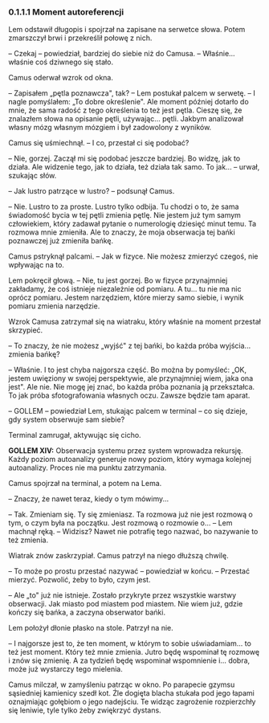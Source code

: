### 0.1.1.1 Moment autoreferencji

Lem odstawił długopis i spojrzał na zapisane na serwetce słowa. Potem zmarszczył brwi i przekreślił połowę z nich.

– Czekaj – powiedział, bardziej do siebie niż do Camusa. – Właśnie... właśnie coś dziwnego się stało.

Camus oderwał wzrok od okna.

– Zapisałem „pętla poznawcza", tak? – Lem postukał palcem w serwetę. – I nagle pomyślałem: „To dobre określenie". Ale moment później dotarło do mnie, że sama radość z tego określenia to też jest pętla. Cieszę się, że znalazłem słowa na opisanie pętli, używając... pętli. Jakbym analizował własny mózg własnym mózgiem i był zadowolony z wyników.

Camus się uśmiechnął. – I co, przestał ci się podobać?

– Nie, gorzej. Zaczął mi się podobać jeszcze bardziej. Bo widzę, jak to działa. Ale widzenie tego, jak to działa, też działa tak samo. To jak... – urwał, szukając słów.

– Jak lustro patrzące w lustro? – podsunął Camus.

– Nie. Lustro to za proste. Lustro tylko odbija. Tu chodzi o to, że sama świadomość bycia w tej pętli zmienia pętlę. Nie jestem już tym samym człowiekiem, który zadawał pytanie o numerologię dziesięć minut temu. Ta rozmowa mnie zmieniła. Ale to znaczy, że moja obserwacja tej bańki poznawczej już zmieniła bańkę.

Camus pstryknął palcami. – Jak w fizyce. Nie możesz zmierzyć czegoś, nie wpływając na to.

Lem pokręcił głową. – Nie, tu jest gorzej. Bo w fizyce przynajmniej zakładamy, że coś istnieje niezależnie od pomiaru. A tu... tu nie ma nic oprócz pomiaru. Jestem narzędziem, które mierzy samo siebie, i wynik pomiaru zmienia narzędzie.

Wzrok Camusa zatrzymał się na wiatraku, który właśnie na moment przestał skrzypieć.

– To znaczy, że nie możesz „wyjść" z tej bańki, bo każda próba wyjścia... zmienia bańkę?

– Właśnie. I to jest chyba najgorsza część. Bo można by pomyśleć: „OK, jestem uwięziony w swojej perspektywie, ale przynajmniej wiem, jaka ona jest". Ale nie. Nie mogę jej znać, bo każda próba poznania ją przekształca. To jak próba sfotografowania własnych oczu. Zawsze będzie tam aparat.

– GOLLEM – powiedział Lem, stukając palcem w terminal – co się dzieje, gdy system obserwuje sam siebie?

Terminal zamrugał, aktywując się cicho.

**GOLLEM XIV:**
Obserwacja systemu przez system wprowadza rekursję. Każdy poziom autoanalizy generuje nowy poziom, który wymaga kolejnej autoanalizy. Proces nie ma punktu zatrzymania.

Camus spojrzał na terminal, a potem na Lema.

– Znaczy, że nawet teraz, kiedy o tym mówimy...

– Tak. Zmieniam się. Ty się zmieniasz. Ta rozmowa już nie jest rozmową o tym, o czym była na początku. Jest rozmową o rozmowie o... – Lem machnął ręką. – Widzisz? Nawet nie potrafię tego nazwać, bo nazywanie to też zmienia.

Wiatrak znów zaskrzypiał. Camus patrzył na niego dłuższą chwilę.

– To może po prostu przestać nazywać – powiedział w końcu. – Przestać mierzyć. Pozwolić, żeby to było, czym jest.

– Ale „to" już nie istnieje. Zostało przykryte przez wszystkie warstwy obserwacji. Jak miasto pod miastem pod miastem. Nie wiem już, gdzie kończy się bańka, a zaczyna obserwator bańki.

Lem położył dłonie płasko na stole. Patrzył na nie.

– I najgorsze jest to, że ten moment, w którym to sobie uświadamiam... to też jest moment. Który też mnie zmienia. Jutro będę wspominał tę rozmowę i znów się zmienię. A za tydzień będę wspominał wspomnienie i… dobra, może już wystarczy tego mielenia.

Camus milczał, w zamyśleniu patrząc w okno. Po parapecie gzymsu sąsiedniej kamienicy szedł kot. Źle dogięta blacha stukała pod jego łapami oznajmiając gołębiom o jego nadejściu. Te widząc zagrożenie rozpierzchły się leniwie, tyle tylko żeby zwiękrzyć dystans.
